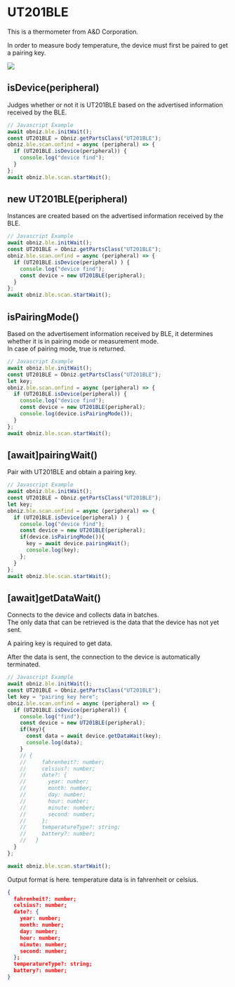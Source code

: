 # UT201BLE
This is a thermometer from A&D Corporation.  

In order to measure body temperature, the device must first be paired to get a pairing key.  

![](./image.jpg)

## isDevice(peripheral)

Judges whether or not it is UT201BLE based on the advertised information received by the BLE.
```javascript
// Javascript Example
await obniz.ble.initWait();
const UT201BLE = Obniz.getPartsClass("UT201BLE");
obniz.ble.scan.onfind = async (peripheral) => {
  if (UT201BLE.isDevice(peripheral)) {
    console.log("device find");
  }
};
await obniz.ble.scan.startWait();

```

## new UT201BLE(peripheral)

Instances are created based on the advertised information received by the BLE.

```javascript
// Javascript Example
await obniz.ble.initWait();
const UT201BLE = Obniz.getPartsClass("UT201BLE");
obniz.ble.scan.onfind = async (peripheral) => {
  if (UT201BLE.isDevice(peripheral) ) {
    console.log("device find");
    const device = new UT201BLE(peripheral);
  }
};
await obniz.ble.scan.startWait();

```

## isPairingMode()

Based on the advertisement information received by BLE, it determines whether it is in pairing mode or measurement mode.  
In case of pairing mode, true is returned.

```javascript
// Javascript Example
await obniz.ble.initWait();
const UT201BLE = Obniz.getPartsClass("UT201BLE");
let key;
obniz.ble.scan.onfind = async (peripheral) => {
  if (UT201BLE.isDevice(peripheral)) {
    console.log("device find");
    const device = new UT201BLE(peripheral);
    console.log(device.isPairingMode());
  }
};
await obniz.ble.scan.startWait();
```

## [await]pairingWait()

Pair with UT201BLE and obtain a pairing key.

```javascript
// Javascript Example
await obniz.ble.initWait();
const UT201BLE = Obniz.getPartsClass("UT201BLE");
let key;
obniz.ble.scan.onfind = async (peripheral) => {
  if (UT201BLE.isDevice(peripheral) ) {
    console.log("device find");
    const device = new UT201BLE(peripheral);
    if(device.isPairingMode()){
      key = await device.pairingWait();
      console.log(key);
    };
  }
};
await obniz.ble.scan.startWait();

```


## [await]getDataWait()

Connects to the device and collects data in batches.  
The only data that can be retrieved is the data that the device has not yet sent.  

A pairing key is required to get data.  

After the data is sent, the connection to the device is automatically terminated.  

```javascript
// Javascript Example
await obniz.ble.initWait();
const UT201BLE = Obniz.getPartsClass("UT201BLE");
let key = "pairing key here";
obniz.ble.scan.onfind = async (peripheral) => {
  if (UT201BLE.isDevice(peripheral)) {
    console.log("find");
    const device = new UT201BLE(peripheral);
    if(key){
      const data = await device.getDataWait(key);
      console.log(data);
    }
    // {
    //     fahrenheit?: number;
    //     celsius?: number;
    //     date?: {
    //       year: number;
    //       month: number;
    //       day: number;
    //       hour: number;
    //       minute: number;
    //       second: number;
    //     };
    //     temperatureType?: string;
    //     battery?: number;
    //   }
  }
};

await obniz.ble.scan.startWait();

```


Output format is here. temperature data is in fahrenheit or celsius.

```json
{
  fahrenheit?: number;
  celsius?: number;
  date?: {
    year: number;
    month: number;
    day: number;
    hour: number;
    minute: number;
    second: number;
  };
  temperatureType?: string;
  battery?: number;
}
```
